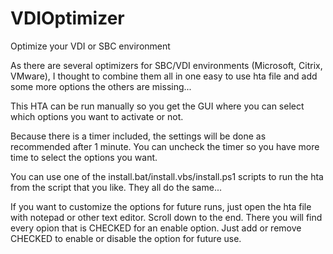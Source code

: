 # VDIOptimizer
Optimize your VDI or SBC environment

As there are several optimizers for SBC/VDI environments (Microsoft, Citrix, VMware), I thought to combine them all in one easy to use hta file and add some more options the others are missing...

This HTA can be run manually so you get the GUI where you can select which options you want to activate or not.

Because there is a timer included, the settings will be done as recommended after 1 minute. You can uncheck the timer so you have more time to select the options you want.

You can use one of the install.bat/install.vbs/install.ps1 scripts to run the hta from the script that you like. They all do the same...

If you want to customize the options for future runs, just open the hta file with notepad or other text editor. Scroll down to the end.
There you will find every opion that is CHECKED for an enable option. Just add or remove CHECKED to enable or disable the option for future use.
